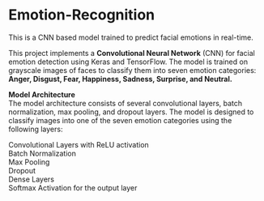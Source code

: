 # Emotion-Recognition
This is a CNN based model trained to predict facial emotions in real-time.

This project implements a **Convolutional Neural Network** (CNN) for facial emotion detection using Keras and TensorFlow. The model is trained on grayscale images of faces to classify them into seven emotion categories: **Anger, Disgust, Fear, Happiness, Sadness, Surprise, and Neutral.**

**Model Architecture**<br>
The model architecture consists of several convolutional layers, batch normalization, max pooling, and dropout layers. The model is designed to classify images into one of the seven emotion categories using the following layers:<br>

Convolutional Layers with ReLU activation<br>
Batch Normalization<br>
Max Pooling<br>
Dropout<br>
Dense Layers<br>
Softmax Activation for the output layer

